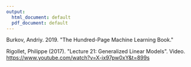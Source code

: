```yaml
---
output:
  html_document: default
  pdf_document: default
---
```


Burkov, Andriy.  2019.  "The Hundred-Page Machine Learning Book."  

Rigollet, Philippe (2017).  "Lecture 21: Generalized Linear Models".  Video.  https://www.youtube.com/watch?v=X-ix97pw0xY&t=899s
